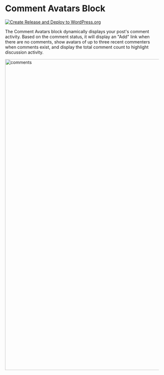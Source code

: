 # Comment Avatars Block

[![Create Release and Deploy to WordPress.org](https://github.com/richtabor/comment-avatars-block/actions/workflows/create-release-and-deploy.yml/badge.svg)](https://github.com/richtabor/comment-avatars-block/actions/workflows/create-release-and-deploy.yml)

The Comment Avatars block dynamically displays your post's comment activity. Based on the comment status, it will display an "Add" link when there are no comments, show avatars of up to three recent commenters when comments exist, and display the total comment count to highlight discussion activity.

<img width="1019" alt="comments" src="https://github.com/user-attachments/assets/1d5a4e84-f16f-4e57-940d-5e40c34c8b03">
